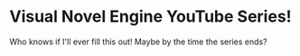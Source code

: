 # Visual Novel Engine YouTube Series!

Who knows if I'll ever fill this out! Maybe by the time the series ends?
